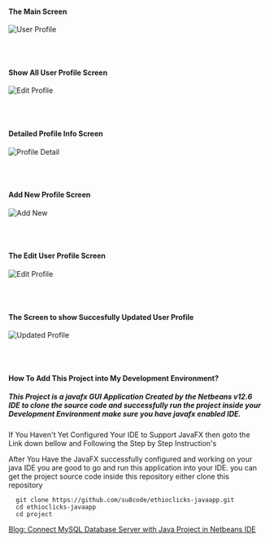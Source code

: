 
#### The Main Screen
![User Profile](images/app-home.JPG)

<br />
<br />



#### Show All User Profile Screen
![Edit Profile](images/profiles-list.JPG)

<br />
<br />

#### Detailed Profile Info Screen
![Profile Detail](images/profile-detail.JPG)

<br />
<br />

#### Add New Profile Screen
![Add New](images/Add-New.JPG)

<br />
<br />


#### The Edit User Profile Screen
![Edit Profile](images/edit-profile.JPG)

<br />
<br />


#### The Screen to show Succesfully Updated User Profile
![Updated Profile](images/edit-success.JPG)

<br />
<br />



#### How To Add This Project into My Development Environment?


##### This Project is a javafx GUI Application Created by the Netbeans v12.6 IDE to clone the source code and  successfully run the project inside your Development Environment make sure you have javafx  enabled IDE. 

If You Haven't Yet Configured Your IDE to Support JavaFX then goto the Link down bellow and Following the Step by Step Instruction's  


After You Have the JavaFX successfully configured and working on your java IDE you are good to go and run this application into your IDE. you can get the project source code inside this repository either clone this repository 

```
  git clone https://github.com/su8code/ethioclicks-javaapp.git
  cd ethioclicks-javaapp
  cd project
```
[Blog: Connect MySQL Database Server with Java Project in Netbeans IDE](https://www.tutorialsfield.com/how-to-connect-mysql-database-in-java-using-netbeans)



